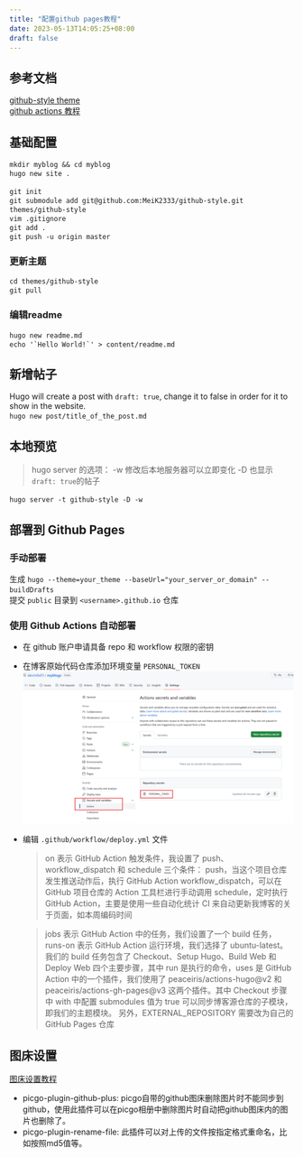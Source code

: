 ```yaml
---
title: "配置github pages教程"
date: 2023-05-13T14:05:25+08:00
draft: false
---
```

## 参考文档

[github-style theme](https://themes.gohugo.io/themes/github-style/)  
[github actions 教程](https://www.pseudoyu.com/zh/2022/05/29/deploy_your_blog_using_hugo_and_github_action/)

## 基础配置

```
mkdir myblog && cd myblog
hugo new site .

git init
git submodule add git@github.com:MeiK2333/github-style.git themes/github-style
vim .gitignore
git add .
git push -u origin master
```

### 更新主题

```
cd themes/github-style
git pull
```

### 编辑readme

```
hugo new readme.md
echo '`Hello World!`' > content/readme.md
```

## 新增帖子

Hugo will create a post with `draft: true`, change it to false in order for it to show in the website.  
`hugo new post/title_of_the_post.md`

## 本地预览

> hugo server 的选项：
> -w 修改后本地服务器可以立即变化
> -D 也显示 `draft: true`的帖子

`hugo server -t github-style -D -w`

## 部署到 Github Pages

### 手动部署

生成 `hugo --theme=your_theme --baseUrl="your_server_or_domain" --buildDrafts`  
提交 `public` 目录到 `<username>.github.io` 仓库

### 使用 Github Actions 自动部署

- 在 github 账户申请具备 repo 和 workflow 权限的密钥
- 在博客原始代码仓库添加环境变量 `PERSONAL_TOKEN`  
![image](https://raw.githubusercontent.com/devin0x01/myimages/master/githubpages/image_a98bd2b10c3990c971f643943b261a8d.png)
- 编辑 `.github/workflow/deploy.yml` 文件

  > on 表示 GitHub Action 触发条件，我设置了 push、workflow_dispatch 和 schedule 三个条件：
  > push，当这个项目仓库发生推送动作后，执行 GitHub Action
  > workflow_dispatch，可以在 GitHub 项目仓库的 Action 工具栏进行手动调用
  > schedule，定时执行 GitHub Action，主要是使用一些自动化统计 CI 来自动更新我博客的关于页面，如本周编码时间

  > jobs 表示 GitHub Action 中的任务，我们设置了一个 build 任务，runs-on 表示 GitHub Action 运行环境，我们选择了 ubuntu-latest。
  > 我们的 build 任务包含了 Checkout、Setup Hugo、Build Web 和 Deploy Web 四个主要步骤，其中 run 是执行的命令，uses 是 GitHub Action 中的一个插件，我们使用了 peaceiris/actions-hugo@v2 和 peaceiris/actions-gh-pages@v3 这两个插件。其中 Checkout 步骤中 with 中配置 submodules 值为 true 可以同步博客源仓库的子模块，即我们的主题模块。
  > 另外，EXTERNAL_REPOSITORY 需要改为自己的 GitHub Pages 仓库

## 图床设置
[图床设置教程](http://www.duheweb.com/post/20210421125522.html)  
- picgo-plugin-github-plus: picgo自带的github图床删除图片时不能同步到github，使用此插件可以在picgo相册中删除图片时自动把github图床内的图片也删除了。
- picgo-plugin-rename-file: 此插件可以对上传的文件按指定格式重命名，比如按照md5值等。